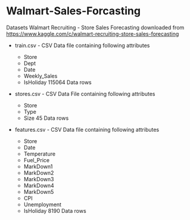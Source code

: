 # Walmart-Sales-Forcasting

Datasets
Walmart Recruiting - Store Sales Forecasting downloaded from https://www.kaggle.com/c/walmart-recruiting-store-sales-forecasting

- train.csv - CSV Data file containing following attributes
  - Store
  - Dept
  - Date
  - Weekly_Sales
  - IsHoliday
115064 Data rows

- stores.csv - CSV Data File containing following attributes
  - Store
  - Type
  - Size
45 Data rows

- features.csv - CSV Data file containing following attributes
  - Store
  - Date
  - Temperature
  - Fuel_Price
  - MarkDown1
  - MarkDown2
  - MarkDown3
  - MarkDown4
  - MarkDown5
  - CPI
  - Unemployment
  - IsHoliday
8190 Data rows
